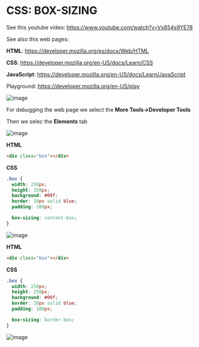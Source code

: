 # CSS: BOX-SIZING

See this youtube video: https://www.youtube.com/watch?v=Vx854s9YE78

See also this web pages: 

**HTML**: https://developer.mozilla.org/es/docs/Web/HTML

**CSS**: https://developer.mozilla.org/en-US/docs/Learn/CSS

**JavaScript**: https://developer.mozilla.org/en-US/docs/Learn/JavaScript

Playground: https://developer.mozilla.org/en-US/play

![image](https://github.com/luiscoco/CSS_BOX-SIZING/assets/32194879/19c9a839-9f9d-497f-8dd7-cc7ffba35159)

For debugging the web page we select the **More Tools->Developer Tools**

Then we selec the **Elements** tab

![image](https://github.com/luiscoco/CSS_BOX-SIZING/assets/32194879/46c929c9-d145-4603-8f16-3951a0e4efda)

**HTML**

```html
<div class="box"></div>
```

**CSS**

```css
.box {
  width: 250px;
  height: 250px;
  background: #09f;
  border: 10px solid blue;
  padding: 100px;

  box-sizing: content-box;
}
```

![image](https://github.com/luiscoco/CSS_BOX-SIZING/assets/32194879/08ae06e4-0a19-43a5-bc80-128836eea432)

**HTML**

```html
<div class="box"></div>
```

**CSS**

```css
.box {
  width: 250px;
  height: 250px;
  background: #09f;
  border: 10px solid blue;
  padding: 100px;

  box-sizing: border-box;
}
```

![image](https://github.com/luiscoco/CSS_BOX-SIZING/assets/32194879/ea7b6b6e-0dcc-45f7-909b-054f56b9dd5b)


